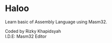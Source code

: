 # Haloo
Learn basic of Assembly Language using Masm32. 

Coded by Rizky Khapidsyah <br>
I.D.E: Masm32 Editor
